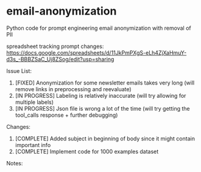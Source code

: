 # email-anonymization
Python code for prompt engineering email anonymization with removal of PII

spreadsheet tracking prompt changes: https://docs.google.com/spreadsheets/d/11JkPmPXgS-eLh4ZjXaHmuY-d3s_-BBBZSaC_Uj8ZSog/edit?usp=sharing

Issue List:

1. [FIXED] Anonymization for some newsletter emails takes very long (will remove links in preprocessing and reevaluate)
3. [IN PROGRESS] Labeling is relatively inaccurate (will try allowing for multiple labels)
4. [IN PROGRESS] Json file is wrong a lot of the time (will try getting the tool_calls response + further debugging)

Changes:

1. [COMPLETE] Added subject in beginning of body since it might contain important info
2. [COMPLETE] Implement code for 1000 examples dataset

Notes:



